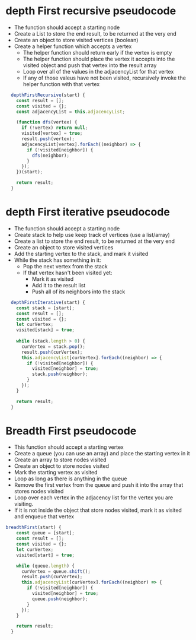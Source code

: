 # depth First recursive pseudocode

- The function should accept a starting node
- Create a List to store the end result, to be returned at the very end
- Create an object to store visited vertices (boolean)
- Create a helper function which accepts a vertex
  - The helper function should return early if the vertex is empty
  - The helper function should place the vertex it accepts into the visited object and push that vertex into the result array
  - Loop over all of the values in the adjacencyList for that vertex
  - If any of those valeus have not been visited, recursively invoke the helper function with that vertex

```javascript
  depthFirstRecursive(start) {
    const result = [];
    const visited = {};
    const adjacencyList = this.adjacencyList;

    (function dfs(vertex) {
      if (!vertex) return null;
      visited[vertex] = true;
      result.push(vertex);
      adjacencyList[vertex].forEach((neighbor) => {
        if (!visited[neighbor]) {
          dfs(neighbor);
        }
      });
    })(start);

    return result;
  }
```

# depth First iterative pseudocode

- The function should accept a starting node
- Create stack to help use keep track of vertices (use a list/array)
- Create a list to store the end result, to be returned at the very end
- Create an object to store visited vertices
- Add the starting vertex to the stack, and mark it visited
- While the stack has something in it:
  - Pop the next vertex from the stack
  - If that vertex hasn't been visited yet:
    - Mark it as visited
    - Add it to the result list
    - Push all of its neighbors into the stack

```js
  depthFirstIterative(start) {
    const stack = [start];
    const result = [];
    const visited = {};
    let curVertex;
    visited[stack] = true;
    
    while (stack.length > 0) {
      curVertex = stack.pop();
      result.push(curVertex);
      this.adjacencyList[curVertex].forEach((neighbor) => {
        if (!visited[neighbor]) {
          visited[neighbor] = true;
          stack.push(neighbor);
        }
      });
    }

    return result;
  }
```

# Breadth First pseudocode

- This function should accept a starting vertex
- Create a queue (you can use an array) and place the starting vertex in it
- Create an array to store nodes visited
- Create an object to store nodes visited
- Mark the starting vertex as visited
- Loop as long as there is anything in the queue
- Remove the first vertex from the queue and push it into the array that stores nodes visited
- Loop over each vertex in the adjacency list for the vertex you are visiting.
- If it is not inside the object that store nodes visited, mark it as visited and enqueue that vertex

```js
breadthFirst(start) {
    const queue = [start];
    const result = [];
    const visited = {};
    let curVertex;
    visited[start] = true;

    while (queue.length) {
      curVertex = queue.shift();
      result.push(curVertex);
      this.adjacencyList[curVertex].forEach((neighbor) => {
        if (!visited[neighbor]) {
          visited[neighbor] = true;
          queue.push(neighbor);
        }
      });
    }

    return result;
  }
```
